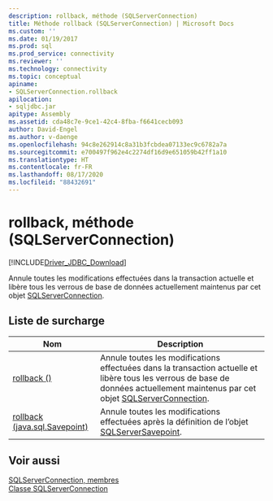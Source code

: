 ```yaml
---
description: rollback, méthode (SQLServerConnection)
title: Méthode rollback (SQLServerConnection) | Microsoft Docs
ms.custom: ''
ms.date: 01/19/2017
ms.prod: sql
ms.prod_service: connectivity
ms.reviewer: ''
ms.technology: connectivity
ms.topic: conceptual
apiname:
- SQLServerConnection.rollback
apilocation:
- sqljdbc.jar
apitype: Assembly
ms.assetid: cda48c7e-9ce1-42c4-8fba-f6641cecb093
author: David-Engel
ms.author: v-daenge
ms.openlocfilehash: 94c8e262914c8a31b3fcbdea07133ec9c6782a7a
ms.sourcegitcommit: e700497f962e4c2274df16d9e651059b42ff1a10
ms.translationtype: HT
ms.contentlocale: fr-FR
ms.lasthandoff: 08/17/2020
ms.locfileid: "88432691"
---
```

# <a name="rollback-method-sqlserverconnection"></a>rollback, méthode (SQLServerConnection)
[!INCLUDE[Driver_JDBC_Download](../../../includes/driver_jdbc_download.md)]

  Annule toutes les modifications effectuées dans la transaction actuelle et libère tous les verrous de base de données actuellement maintenus par cet objet [SQLServerConnection](../../../connect/jdbc/reference/sqlserverconnection-class.md).  
  
## <a name="overload-list"></a>Liste de surcharge  
  
|Nom|Description|  
|----------|-----------------|  
|[rollback ()](../../../connect/jdbc/reference/rollback-method.md)|Annule toutes les modifications effectuées dans la transaction actuelle et libère tous les verrous de base de données actuellement maintenus par cet objet [SQLServerConnection](../../../connect/jdbc/reference/sqlserverconnection-class.md).|  
|[rollback (java.sql.Savepoint)](../../../connect/jdbc/reference/rollback-method-java-sql-savepoint.md)|Annule toutes les modifications effectuées après la définition de l’objet [SQLServerSavepoint](../../../connect/jdbc/reference/sqlserversavepoint-class.md).|  
  
## <a name="see-also"></a>Voir aussi  
 [SQLServerConnection, membres](../../../connect/jdbc/reference/sqlserverconnection-members.md)   
 [Classe SQLServerConnection](../../../connect/jdbc/reference/sqlserverconnection-class.md)  
  
  
